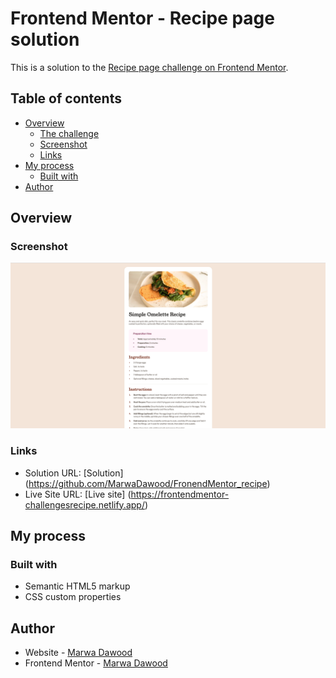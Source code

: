 # Frontend Mentor - Recipe page solution

This is a solution to the [Recipe page challenge on Frontend Mentor](https://www.frontendmentor.io/challenges/recipe-page-KiTsR8QQKm). 

## Table of contents

- [Overview](#overview)
  - [The challenge](#the-challenge)
  - [Screenshot](#screenshot)
  - [Links](#links)
- [My process](#my-process)
  - [Built with](#built-with)
- [Author](#author)


## Overview

### Screenshot

![](./screenshot.png)


### Links

- Solution URL: [Solution] (https://github.com/MarwaDawood/FronendMentor_recipe)
- Live Site URL: [Live site] (https://frontendmentor-challengesrecipe.netlify.app/)

## My process

### Built with

- Semantic HTML5 markup
- CSS custom properties


## Author

- Website - [Marwa Dawood ](https://marwadawood.netlify.app/#)
- Frontend Mentor - [Marwa Dawood](https://www.frontendmentor.io/profile/MarwaDawood)


